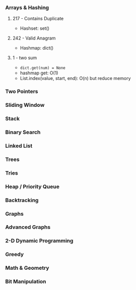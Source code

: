 ### Arrays & Hashing

1. 217 - Contains Duplicate
   - Hashset: set()
2. 242 - Valid Anagram
   - Hashmap: dict()

3. 1 - two sum
   - `dict.get(num) = None`
   - hashmap get: O(1)
   - List.index(value, start, end): O(n) but reduce memory

### Two Pointers



### Sliding Window



### Stack



### Binary Search



### Linked List



### Trees



### Tries



### Heap / Priority Queue



### Backtracking



### Graphs



### Advanced Graphs



### 2-D Dynamic Programming



### Greedy



### Math & Geometry



### Bit Manipulation